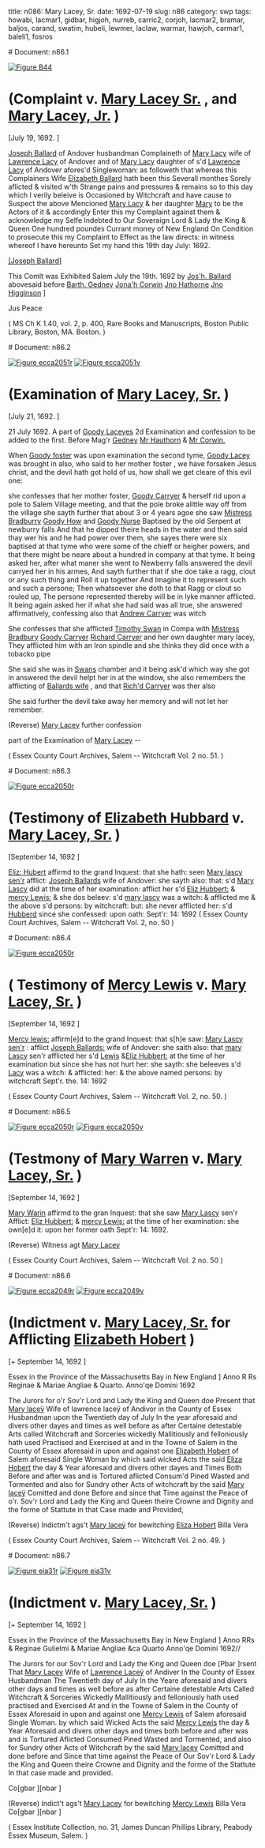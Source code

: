title: n086: Mary Lacey, Sr.
date: 1692-07-19
slug: n86
category: swp
tags: howabi, lacmar1, gidbar, higjoh, nurreb, carric2, corjoh, lacmar2, bramar, baljos, carand, swatim, hubeli, lewmer, laclaw, warmar, hawjoh, carmar1, baleli1, fosros


<div markdown class="doc" id="n86.1"># Document: n86.1

[![Figure B44](archives/BPL/gifs/B44.gif)](archives/BPL/LARGE/B44.jpg)

# (Complaint v. [Mary Lacey Sr.](/tag/lacmar1.html) , and [Mary Lacey, Jr.](/tag/lacmar2.html) )

[July 19, 1692. ]

[Joseph Ballard](/tag/baljos.html) of Andover husbandman Complaineth of [Mary Lacy](/tag/lacmar1.html) wife of [Lawrence Lacy](/tag/laclaw.html) of Andover and of [Mary Lacy](/tag/lacmar2.html) daughter of s'd [Lawrence Lacy](/tag/laclaw.html) of Andover afores'd Singlewoman: as followeth that whereas this Complainers Wife [Elizabeth Ballard](/tag/baleli1.html) hath been this Severall monthes Sorely aflicted & visited w'th Strange pains and pressures & remains so to this day which I verily beleive is Occasioned by Witchcraft and have cause to Suspect the above Mencioned [Mary Lacy](/tag/lacmar1.html) & her daughter [Mary](/tag/lacmar2.html) to be the Actors of it & accordingly Enter this my Complaint against them & acknowledge my Selfe Indebted to Our Soveraign Lord & Lady the King & Queen One hundred poundes Currant money of New England On Condition to prosecute this my Complaint to Effect as the law directs: in witness whereof I have hereunto Set my hand this 19th day July: 1692. 

[[Joseph Ballard]](/tag/baljos.html)

This Comlt was Exhibited Salem July the 19th. 1692 by [Jos'h. Ballard](/tag/baljos.html) abovesaid before  [Barth. Gedney](/tag/gidbar.html)  [Jona'h Corwin](/tag/corjoh.html)  [Jno Hathorne](/tag/hawjoh.html)  [Jno Higginson](/tag/higjoh.html) ]

Jus Peace 

( MS Ch K 1.40, vol. 2, p. 400, Rare Books and Manuscripts, Boston Public Library, Boston, MA. Boston. )
</div><div markdown class="doc" id="n86.2"># Document: n86.2

[![Figure ecca2051r](archives/ecca/thumb/ecca2051r.jpg)](archives/ecca/large/ecca2051r.jpg)
[![Figure ecca2051v](archives/ecca/thumb/ecca2051v.jpg)](archives/ecca/large/ecca2051v.jpg)

# (Examination of [Mary Lacey, Sr.](/tag/lacmar1.html) )

[July 21, 1692. ]

21 July 1692.  A part of [Goody Laceyes](/tag/lacmar1.html) 2d Examination and confession to be added to the first. Before Mag'r [Gedney](/tag/gidbar.html) [Mr Hauthorn](/tag/hawjoh.html) & [Mr Corwin.](/tag/corjoh.html)

When [Goody foster](/tag/fosros.html) was upon examination the second tyme, [Goody Lacey](/tag/lacmar1.html) was brought in also, who said to her mother foster , we have forsaken Jesus christ, and the devil hath got hold of us, how shall we get cleare of this evil one:

she confesses that her mother foster, [Goody Carryer](/tag/carmar1.html) & herself rid upon a pole to Salem Village meeting, and that the pole broke alittle way off from the village she sayth further that about 3 or 4 years agoe she saw [Mistress Bradburry](/tag/bramar.html) [Goody How](/tag/howabi.html) and [Goody Nurse](/tag/nurreb.html) Baptised by the old Serpent at newburry falls And that he dipped theire heads in the water and then said thay wer his and he had power over them, she sayes there were six baptised at that tyme who were some of the chieff or heigher powers, and that there might be neare about a hundred in company at that tyme. It being asked her, after what maner she went to Newberry falls answered the devil carryed her in his armes, And sayth further that if she doe take a ragg, clout or any such thing and Roll it up together And Imagine it to represent such and such a persone; Then whatsoever she doth to that Ragg or clout so rouled up, The persone represented thereby will be in lyke manner afflicted. It being again asked her if what she had said was all true, she answered affirmatively, confessing also that [Andrew Carryer](/tag/carand.html) was witch

She confesses that she afflicted [Timothy Swan](/tag/swatim.html) in Compa with [Mistress Bradbury](/tag/bramar.html) [Goody Carryer](/tag/carmar1.html) [Richard Carryer](/tag/carric2.html) and her own daughter mary lacey, They afflicted him with an Iron spindle and she thinks they did once with a tobacko pipe

She said she was in [Swans](/tag/swatim.html) chamber and it being ask'd which way she got in answered the devil helpt her in at the window, she also remembers the afflicting of [Ballards wife](/tag/baleli1.html) , and that [Rich'd Carryer](/tag/carric2.html) was ther also

She said further the devil take away her memory and will not let her remember. 

(Reverse) [Mary Lacey](/tag/lacmar1.html) further confession

part of the Examination of [Mary Lacey](/tag/lacmar1.html) --

( Essex County Court Archives, Salem -- Witchcraft Vol. 2 no. 51. )
</div><div markdown class="doc" id="n86.3"># Document: n86.3

[![Figure ecca2050r](archives/ecca/thumb/ecca2050r.jpg)](archives/ecca/large/ecca2050r.jpg)

# (Testimony of [Elizabeth Hubbard](/tag/hubeli.html) v. [Mary Lacey, Sr.](/tag/lacmar1.html) )

[September 14, 1692 ]

[Eliz: Hubert](/tag/hubeli.html) affirmd to the grand Inquest: that she hath: seen [Mary lascy sen'r](/tag/lacmar1.html) afflict: [Joseph Ballards](/tag/baljos.html) wife of Andover: she sayth also: that: s'd [Mary Lascy](/tag/lacmar1.html) did at the time of her examination: afflict her s'd [Eliz Hubbert:](/tag/hubeli.html) & [mercy Lewis:](/tag/lewmer.html) & she dos beleev: s'd [mary lascy](/tag/lacmar1.html) was a witch: & afflicted me & the above s'd persons: by witchcraft: but: she never afflicted her: s'd [Hubberd](/tag/hubeli.html) since she confessed:
upon oath: Sept'r: 14: 1692  ( Essex County Court Archives, Salem -- Witchcraft Vol. 2, no. 50 )</div><div markdown class="doc" id="n86.4"># Document: n86.4

[![Figure ecca2050r](archives/ecca/thumb/ecca2050r.jpg)](archives/ecca/large/ecca2050r.jpg)

# ( Testimony of [Mercy Lewis](/tag/lewmer.html) v. [Mary Lacey, Sr.](/tag/lacmar1.html) )

[September 14, 1692 ]

[Mercy lewis:](/tag/lewmer.html) affirm[e]d to the grand Inquest: that s[h]e saw: [Mary Lascy sen'r](/tag/lacmar1.html) : afflict [Joseph Ballards:](/tag/baljos.html) wife of Andover: she saith also: that [mary Lascy](/tag/lacmar1.html) sen'r afflicted her s'd [Lewis](/tag/lewmer.html) &[Eliz Hubbert:](/tag/hubeli.html) at the time of her examination but since she has not hurt her: she sayth: she beleeves s'd [Lacy](/tag/lacmar1.html) was a witch: & afflicted: her: & the above named persons: by witchcraft Sept'r. the. 14: 1692

( Essex County Court Archives, Salem -- Witchcraft Vol. 2, no. 50. )
</div><div markdown class="doc" id="n86.5"># Document: n86.5

[![Figure ecca2050r](archives/ecca/thumb/ecca2050r.jpg)](archives/ecca/large/ecca2050r.jpg)
[![Figure ecca2050v](archives/ecca/thumb/ecca2050v.jpg)](archives/ecca/large/ecca2050v.jpg)

# (Testmony of [Mary Warren](/tag/warmar.html) v. [Mary Lacey, Sr.](/tag/lacmar1.html) )

[September 14, 1692 ]

[Mary Warin](/tag/warmar.html) affirmd to the gran Inquest: that she saw [Mary Lascy](/tag/lacmar1.html) sen'r Afflict: [Eliz Hubbert:](/tag/hubeli.html) & [mercy Lewis:](/tag/lewmer.html) at the time of her examination: she own[e]d it: upon her former oath Sept'r: 14: 1692. 

(Reverse) Witness agt [Mary Lacey](/tag/lacmar1.html)

( Essex County Court Archives, Salem -- Witchcraft Vol. 2 no. 50 )
</div><div markdown class="doc" id="n86.6"># Document: n86.6

[![Figure ecca2049r](archives/ecca/thumb/ecca2049r.jpg)](archives/ecca/large/ecca2049r.jpg)
[![Figure ecca2049v](archives/ecca/thumb/ecca2049v.jpg)](archives/ecca/large/ecca2049v.jpg)

# (Indictment v. [Mary Lacey, Sr.](/tag/lacmar1.html) for Afflicting [Elizabeth Hobert](/tag/hubeli.html) )

[+ September 14, 1692 ]

Essex in the Province of the Massachusetts Bay in New England ] Anno R Rs Reginae & Mariae Angliae & Quarto. Anno'qe Domini 1692 

The Jurors for o'r Sov'r Lord and Lady the King and Queen doe Present that [Mary laceÿ](/tag/lacmar1.html) Wife of lawrence laceÿ of Andivor in the County of Essex Husbandman upon the Twentieth day of July In the year aforesaid and divers other dayes and times as well before as after Certaine detestable Arts called Witchcraft and Sorceries wickedly Mallitiously and felloniously hath used Practised and Exercised at and in the Towne of Salem in the County of Essex aforesaid in upon and against one [Elizabeth Hobert](/tag/hubeli.html) of Salem aforesaid Single Woman by which said wicked Acts the said [Eliza Hobert](/tag/hubeli.html) the day & Year aforesaid and divers other dayes and Times Both Before and after was and is Tortured aflicted Consum'd Pined Wasted and Tormented and also for Sundry other Acts of witchcraft by the said [Mary laceÿ](/tag/lacmar1.html) Comitted and done Before and since that Time against the Peace of o'r. Sov'r Lord and Lady the King and Queen theire Crowne and Dignity and the forme of Stattute in that Case made and Provided,

(Reverse) Indictm't ags't [Mary laceÿ](/tag/lacmar1.html) for bewitching [Eliza Hobert](/tag/hubeli.html) Billa Vera

( Essex County Court Archives, Salem -- Witchcraft Vol. 2 no. 49. )
</div><div markdown class="doc" id="n86.7"># Document: n86.7

[![Figure eia31r](archives/essex/eia/gifs/eia31r.gif)](archives/essex/eia/large/eia31r.jpg)
[![Figure eia31v](archives/essex/eia/gifs/eia31v.gif)](archives/essex/eia/large/eia31v.jpg)

# (Indictment v. [Mary Lacey, Sr.](/tag/lacmar1.html) )

[+ September 14, 1692 ]

Essex in the Province of the Massachusetts Bay in New England ] Anno RRs & Reginae Gulielmi & Mariae Angliae &ca Quarto Anno'qe Domini 1692//

The Jurors for our Sov'r Lord and Lady the King and Queen doe [Pbar ]rsent That [Mary Lacey](/tag/lacmar1.html) Wife of [Lawrence Laceÿ](/tag/laclaw.html) of Andiver In the County of Essex Husbandman The Twentieth day of July In the Yeare aforesaid and divers other days and times as well before as after Certaine detestable Arts Called Witchcraft & Sorceries Wickedly Mallitiously and felloniously hath used practised and Exercised At and in the Towne of Salem in the County of Essex Aforesaid in upon  and against one [Mercy Lewis](/tag/lewmer.html) of Salem aforesaid Single Woman. by which said Wicked Acts the said [Mercy Lewis](/tag/lewmer.html) the day & Year Aforesaid and divers other days and times both before and after was and is Tortured Aflicted Consumed Pined Wasted and Tormented, and also for Sundry other Acts of Witchcraft by the said [Mary lacey](/tag/lacmar1.html) Comitted and done before and Since that time against the Peace of Our Sov'r Lord & Lady the King and Queen theire Crowne and Dignity and the forme of the Stattute In that case made and provided.

Co[gbar ][nbar ] 

(Reverse) Indict't ags't [Mary Lacey](/tag/lacmar1.html) for bewitching [Mercy Lewis](/tag/lewmer.html) Billa Vera Co[gbar ][nbar ]

( Essex Institute Collection, no. 31, James Duncan Phillips Library, Peabody Essex Museum, Salem. )
</div>